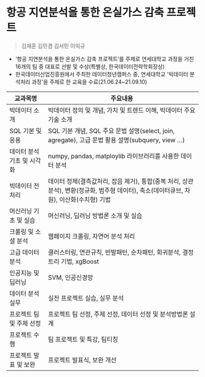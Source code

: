 # 항공 지연분석을 통한 온실가스 감축 프로젝트

> 김재훈 김민겸 김서민 이익규
> 
- ‘항공 지연분석을 통한 온실가스 감축 프로젝트’를 주제로 연세대학교 과정을 거친 16개의 팀 중 대표로 선발 및 수상(특별상, 한국데이터전략학회장상)
- 한국데이터산업진흥원에서 주최한 데이터청년캠퍼스 중, 연세대학교 '빅데이터 분석처리 과정'을 주제로 한 교육을 수료(21.06.24~21.09.10)

| 교과목명 | 주요내용 |
| --- | --- |
| 빅데이터 소개 | 빅데이터 정의 및 개념, 가치 및 트렌드 이해, 빅데이터 주요 기술 소개 |
| SQL 기본 및 응용 | SQL 기본 개념, SQL 주요 문법 설명(select, join, agregate), 고급 문법 활용 설명(subquery, view …) |
| 데이터 분석 기초 및 시각화 | numpy, pandas, matploylib 라이브러리를 사용한 데이터 분석 |
| 빅데이터 전처리 | 데이터 정제(결측값처리, 잡음 제거), 통합(중복 처리, 상관분석), 변환(정규화, 범주형 데이터), 축소(데이터큐브, 차원), 이산화(수치형) 기법 |
| 머신러닝 기초 및 실습 | 머신러닝, 딥러닝 방법론 소개 및 실습 |
| 크롤링 및 소셜 분석 | 웹페이지 크롤링, 자연어 분석 처리 |
| 고급 데이터 분석 | 클러스터링, 연관규칙, 빈발패턴, 순차패턴, 회귀분석, 결정트리 기법, xgBoost |
| 인공지능 및 딥러닝 | SVM, 인공신경망 |
| 데이터 분석 실무 | 실전 프로젝트 실습, 실무 분석 |
| 프로젝트 팀 및 주제 선정 | 프로젝트 팀 선정, 주제 선정, 데이터 선정 및 분석방법론 설계 |
| 프로젝트 수행 | 팀 프로젝트 및 특강, 팀티칭 |
| 프로젝트 발표 및 보완 | 프로젝트 발표식, 보완 개선 |
